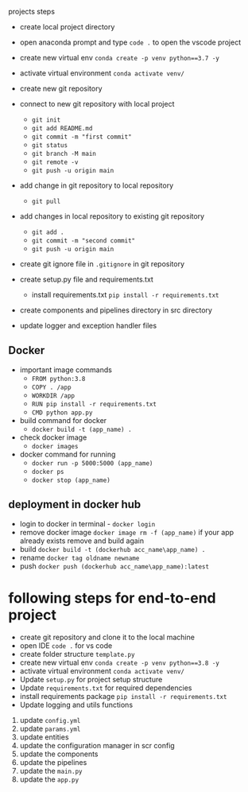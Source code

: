 projects steps

- create local project directory
- open anaconda prompt and type `code .` to open the vscode project
- create new virtual env `conda create -p venv python==3.7 -y`
- activate virtual environment `conda activate venv/`

- create new git repository
- connect to new git repository with local project
    - `git init`
    - `git add README.md`
    - `git commit -m "first commit"`
    - `git status`
    - `git branch -M main`
    - `git remote -v`
    - `git push -u origin main`

- add change in git repository to local repository
    - `git pull`
- add changes in local repository to existing git repository
    - `git add .`
    - `git commit -m "second commit"`
    - `git push -u origin main`

- create git ignore file in `.gitignore` in git repository

- create setup.py file and requirements.txt 
    - install requirements.txt `pip install -r requirements.txt`

- create components and pipelines directory in src directory
- update logger and exception handler files

## Docker
- important image commands
  - `FROM python:3.8`
  - `COPY . /app`
  - `WORKDIR /app` 
  - `RUN pip install -r requirements.txt`
  - `CMD python app.py`
- build command for docker
  - `docker build -t (app_name) .`
- check docker image
  - `docker images`
- docker command for running
  - `docker run -p 5000:5000 (app_name)`
  - `docker ps`
  - `docker stop (app_name)`

## deployment in docker hub
- login to docker in terminal - `docker login`
- remove docker image `docker image rm -f (app_name)` if your app already exists remove and build again
- build `docker build -t (dockerhub acc_name\app_name) .`
- rename `docker tag oldname newname `
- push `docker push (dockerhub acc_name\app_name):latest`



# following steps for end-to-end project

 - create git repository and clone it to the local machine
 - open IDE `code .` for vs code
 - create folder structure `template.py`
 - create new virtual env `conda create -p venv python==3.8 -y`
 - activate virtual environment `conda activate venv/`
 - Update `setup.py` for project setup structure
 - Update `requirements.txt` for required dependencies
 - install requirements package `pip install -r requirements.txt`
 - Update logging and utils functions
 
 1. update `config.yml`
 2. update `params.yml`
 3. update entities
 4. update the configuration manager in scr config
 5. update the components
 6. update the pipelines
 7. update the `main.py`
 8. update the `app.py`
 

